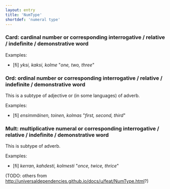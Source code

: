 ```yaml
---
layout: entry
title: 'NumType'
shortdef: 'numeral type'
---
```


### Card: cardinal number or corresponding interrogative / relative / indefinite / demonstrative word

Examples:

* [fi] _yksi, kaksi, kolme_ "_one, two, three_"

### Ord: ordinal number or corresponding interrogative / relative / indefinite / demonstrative word

This is a subtype of adjective or (in some languages) of adverb.

Examples:

* [fi] _ensimmäinen, toinen, kolmas_ "_first, second, third_"

### Mult: multiplicative numeral or corresponding interrogative / relative / indefinite / demonstrative word

This is subtype of adverb.

Examples: 

* [fi] _kerran, kahdesti, kolmesti_ "_once, twice, thrice_"

(TODO: others from <http://universaldependencies.github.io/docs/u/feat/NumType.html>?)

